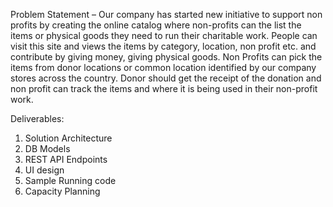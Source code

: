 Problem Statement –
Our company has started new initiative to support non profits by creating the online catalog where non-profits can the list the items or physical goods they need to run their charitable work. People can visit this site and views the items by category, location, non profit etc. and contribute by giving money, giving physical goods. Non Profits can pick the items from donor locations or common location identified by our company stores across the country. Donor should get the receipt of the donation and non profit can track the items and where it is being used in their non-profit work.

Deliverables:
1. Solution Architecture
2. DB Models
3. REST API Endpoints
4. UI design
5. Sample Running code
6. Capacity Planning